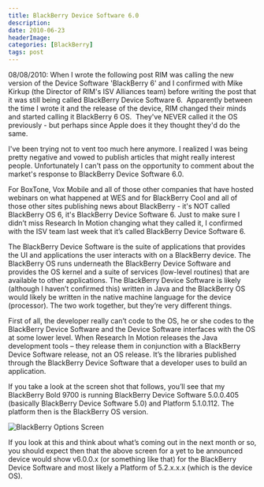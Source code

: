 ```yaml
---
title: BlackBerry Device Software 6.0
description: 
date: 2010-06-23
headerImage: 
categories: [BlackBerry]
tags: post
---
```


08/08/2010: When I wrote the following post RIM was calling the new version of the Device Software 'BlackBerry 6' and I confirmed with Mike Kirkup (the Director of RIM's ISV Alliances team) before writing the post that it was still being called BlackBerry Device Software 6.  Apparently between the time I wrote it and the release of the device, RIM changed their minds and started calling it BlackBerry 6 OS.  They've NEVER called it the OS previously - but perhaps since Apple does it they thought they'd do the same.

I've been trying not to vent too much here anymore. I realized I was being pretty negative and vowed to publish articles that might really interest people. Unfortunately I can't pass on the opportunity to comment about the market's response to BlackBerry Device Software 6.0.

For BoxTone, Vox Mobile and all of those other companies that have hosted webinars on what happened at WES and for BlackBerry Cool and all of those other sites publishing news about BlackBerry - it's NOT called BlackBerry OS 6, it's BlackBerry Device Software 6. Just to make sure I didn’t miss Research In Motion changing what they called it, I confirmed with the ISV team last week that it’s called BlackBerry Device Software 6.

The BlackBerry Device Software is the suite of applications that provides the UI and applications the user interacts with on a BlackBerry device. The BlackBerry OS runs underneath the BlackBerry Device Software and provides the OS kernel and a suite of services (low-level routines) that are available to other applications. The BlackBerry Device Software is likely (although I haven’t confirmed this) written in Java and the BlackBerry OS would likely be written in the native machine language for the device (processor). The two work together, but they’re very different things.

First of all, the developer really can’t code to the OS, he or she codes to the BlackBerry Device Software and the Device Software interfaces with the OS at some lower level. When Research In Motion releases the Java development tools – they release them in conjunction with a BlackBerry Device Software release, not an OS release. It’s the libraries published through the BlackBerry Device Software that a developer uses to build an application.

If you take a look at the screen shot that follows, you’ll see that my BlackBerry Bold 9700 is running BlackBerry Device Software 5.0.0.405 (basically BlackBerry Device Software 5.0) and Platform 5.1.0.112. The platform then is the BlackBerry OS version.

![BlackBerry Options Screen](images/stories/screenshot-jun2310-083122a.jpg "BlackBerry Options Screen")

If you look at this and think about what’s coming out in the next month or so, you should expect then that the above screen for a yet to be announced device would show v6.0.0.x (or something like that) for the BlackBerry Device Software and most likely a Platform of 5.2.x.x.x (which is the device OS).